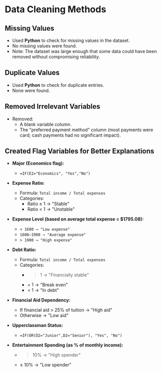 # Data Cleaning Methods

## Missing Values
- Used **Python** to check for missing values in the dataset.  
- No missing values were found.  
- Note: The dataset was large enough that some data could have been removed without compromising reliability.  

## Duplicate Values
- Used **Python** to check for duplicate entries.  
- None were found.  

## Removed Irrelevant Variables
- Removed:  
  - A blank variable column.  
  - The "preferred payment method" column (most payments were card; cash payments had no significant impact).  

## Created Flag Variables for Better Explanations
- **Major (Economics flag):**  
  - `=IF(E2="Economics", "Yes","No")`  

- **Expense Ratio:**  
  - Formula: `Total income / Total expenses`  
  - Categories:  
    - Ratio ≥ 1 → "Stable"  
    - Ratio < 1 → "Unstable"  

- **Expense Level (based on average total expense = $1795.08):**  
  - `< 1600 → "Low expense"`  
  - `1600–1900 → "Average expense"`  
  - `> 1900 → "High expense"`  

- **Debt Ratio:**  
  - Formula: `Total income / Total expenses`  
  - Categories:  
    - > 1 → "Financially stable"  
    - = 1 → "Break even"
    - < 1 → "In debt"  

- **Financial Aid Dependency:**  
  - If financial aid > 25% of tuition → "High aid"  
  - Otherwise → "Low aid"  

- **Upperclassman Status:**  
  - `=IF(OR(D2="Junior",D2="Senior"), "Yes", "No")`  

- **Entertainment Spending (as % of monthly income):**  
  - > 10% → "High spender"  
  - ≤ 10% → "Low spender"  
